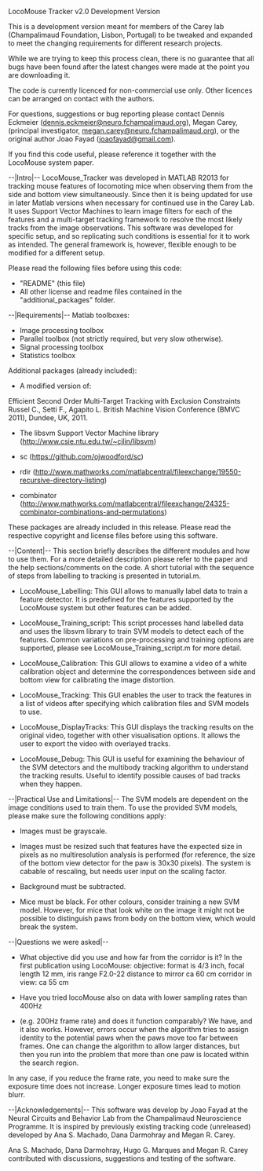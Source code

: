 LocoMouse Tracker v2.0 Development Version

This is a development version meant for members of the Carey lab 
(Champalimaud Foundation, Lisbon, Portugal) to be tweaked and expanded 
to meet the changing requirements for different research projects.

While we are trying to keep this process clean, there is no guarantee that all
bugs have been found after the latest changes were made at the point you are 
downloading it.

The code is currently licenced for non-commercial use only. Other licences can
be arranged on contact with the authors. 

For questions, suggestions or bug reporting please contact 
Dennis Eckmeier (dennis.eckmeier@neuro.fchampalimaud.org), 
Megan Carey, (principal investigator, megan.carey@neuro.fchampalimaud.org),
or the original author Joao Fayad (joaofayad@gmail.com). 

If you find this code useful, please reference it together with the LocoMouse
system paper.

--|Intro|--
LocoMouse_Tracker was developed in MATLAB R2013 for tracking mouse features of 
locomoting mice when observing them from the side and bottom view simultaneously. 
Since then it is being updated for use in later Matlab versions when necessary for 
continued use in the Carey Lab.
It uses Support Vector Machines to learn image filters for each of the features 
and a multi-target tracking framework to resolve the most likely tracks from the 
image observations. This software was developed for specific setup, and so 
replicating such conditions is essential for it to work as intended. The general 
framework is, however, flexible enough to be modified for a different setup. 

Please read the following files before using this code:

- "README" (this file)
- All other license and readme files contained in the "additional_packages"
folder.


--|Requirements|--
Matlab toolboxes:
- Image processing toolbox
- Parallel toolbox (not strictly required, but very slow otherwise).
- Signal processing toolbox
- Statistics toolbox

Additional packages (already included):
- A modified version of:

Efficient Second Order Multi-Target Tracking with Exclusion Constraints
Russel C., Setti F., Agapito L.
British Machine Vision Conference (BMVC 2011), Dundee, UK, 2011.

- The libsvm Support Vector Machine library 
(http://www.csie.ntu.edu.tw/~cjlin/libsvm)

- sc (https://github.com/ojwoodford/sc)

- rdir (http://www.mathworks.com/matlabcentral/fileexchange/19550-recursive-directory-listing)

- combinator (http://www.mathworks.com/matlabcentral/fileexchange/24325-combinator-combinations-and-permutations)

These packages are already included in this release. Please read the respective 
copyright and license files before using this software.


--|Content|--
This section briefly describes the different modules and how to use them. For a
more detailed description please refer to the paper and the help
sections/comments on the code. A short tutorial with the sequence of steps from
labelling to tracking is presented in tutorial.m.

* LocoMouse_Labelling: 
This GUI allows to manually label data to train a feature detector. It is
predefined for the features supported by the LocoMouse system but other features
can be added. 

* LocoMouse_Training_script: 
This script processes hand labelled data and uses the libsvm library to train 
SVM models to detect each of the features. Common variations on pre-processing 
and training options are supported, please see LocoMouse_Training_script.m for 
more detail. 

* LocoMouse_Calibration: 
This GUI allows to examine a video of a white calibration object and determine
the correspondences between side and bottom view for calibrating the image
distortion.

* LocoMouse_Tracking: 
This GUI enables the user to track the features in a list of videos after 
specifying which calibration files and SVM models to use.

* LocoMouse_DisplayTracks: 
This GUI displays the tracking results on the original video, together with
other visualisation options. It allows the user to export the video with
overlayed tracks.

* LocoMouse_Debug: 
This GUI is useful for examining the behaviour of the SVM detectors and the
multibody tracking algorithm to understand the tracking results. Useful to
identify possible causes of bad tracks when they happen. 

--|Practical Use and Limitations|-- 
The SVM models are dependent on the image conditions used to train them. To
use the provided SVM models, please make sure the following conditions apply:

* Images must be grayscale.

* Images must be resized such that features have the expected size in pixels as
no multiresolution analysis is performed (for reference, the size of the bottom
view detector for the paw is 30x30 pixels). The system is cabable of rescaling,
but needs user input on the scaling factor.

* Background must be subtracted.

* Mice must be black. For other colours, consider training a new SVM model.
However, for mice that look white on the image it might not be possible to
distinguish paws from body on the bottom view, which would break the system.

--|Questions we were asked|--
* What objective did you use and how far from the corridor is it?
In the first publication using LocoMouse:
objective: format is 4/3 inch, focal length 12 mm, iris range F2.0-22
distance to mirror ca 60 cm
corridor in view: ca 55 cm

* Have you tried locoMouse also on data with lower sampling rates than 400Hz
* (e.g. 200Hz frame rate) and does it function comparably?
We have, and it also works. However, errors occur when the algorithm tries to 
assign identity to the potential paws when the paws move too far between 
frames. One can change the algorithm to allow larger distances, but then you
run into the problem that more than one paw is located within the search region.

In any case, if you reduce the frame rate, you need to make sure the exposure
time does not increase. Longer exposure times lead to motion blurr.

--|Acknowledgements|-- 
This software was develop by Joao Fayad at the Neural Circuits and Behavior Lab
from the Champalimaud Neuroscience Programme. It is inspired by previously
existing tracking code (unreleased) developed by Ana S. Machado, Dana Darmohray
and Megan R. Carey. 

Ana S. Machado, Dana Darmohray, Hugo G. Marques and Megan R.
Carey contributed with discussions, suggestions and testing of the software.
